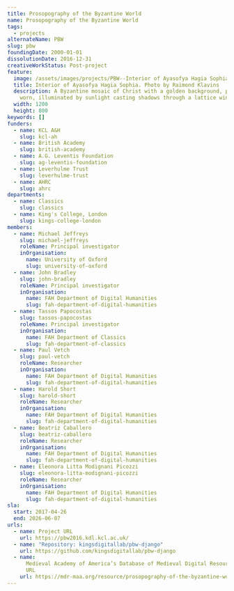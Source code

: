 ```yaml
---
title: Prosopography of the Byzantine World
name: Prosopography of the Byzantine World
tags:
  - projects
alternateName: PBW
slug: pbw
foundingDate: 2000-01-01
dissolutionDate: 2016-12-31
creativeWorkStatus: Post-project
feature:
  image: /assets/images/projects/PBW--Interior of Ayasofya Hagia Sophia.jpg
  title: Interior of Ayasofya Hagia Sophia. Photo by Raimond Klavins
  description: A Byzantine mosaic of Christ with a golden background, partially
    worn, illuminated by sunlight casting shadows through a lattice window.
  width: 1200
  height: 800
keywords: []
funders:
  - name: KCL A&H
    slug: kcl-ah
  - name: British Academy
    slug: british-academy
  - name: A.G. Leventis Foundation
    slug: ag-leventis-foundation
  - name: Leverhulme Trust
    slug: leverhulme-trust
  - name: AHRC
    slug: ahrc
departments:
  - name: Classics
    slug: classics
  - name: King's College, London
    slug: kings-college-london
members:
  - name: Michael Jeffreys
    slug: michael-jeffreys
    roleName: Principal investigator
    inOrganisation:
      name: University of Oxford
      slug: university-of-oxford
  - name: John Bradley
    slug: john-bradley
    roleName: Principal investigator
    inOrganisation:
      name: FAH Department of Digital Humanities
      slug: fah-department-of-digital-humanities
  - name: Tassos Papocostas
    slug: tassos-papocostas
    roleName: Principal investigator
    inOrganisation:
      name: FAH Department of Classics
      slug: fah-department-of-classics
  - name: Paul Vetch
    slug: paul-vetch
    roleName: Researcher
    inOrganisation:
      name: FAH Department of Digital Humanities
      slug: fah-department-of-digital-humanities
  - name: Harold Short
    slug: harold-short
    roleName: Researcher
    inOrganisation:
      name: FAH Department of Digital Humanities
      slug: fah-department-of-digital-humanities
  - name: Beatriz Caballero
    slug: beatriz-caballero
    roleName: Researcher
    inOrganisation:
      name: FAH Department of Digital Humanities
      slug: fah-department-of-digital-humanities
  - name: Eleonora Litta Modignani Picozzi
    slug: eleonora-litta-modignani-picozzi
    roleName: Researcher
    inOrganisation:
      name: FAH Department of Digital Humanities
      slug: fah-department-of-digital-humanities
sla:
  start: 2017-04-26
  end: 2026-06-07
urls:
  - name: Project URL
    url: https://pbw2016.kdl.kcl.ac.uk/
  - name: "Repository: kingsdigitallab/pbw-django"
    url: https://github.com/kingsdigitallab/pbw-django
  - name:
      Medieval Academy of America’s Database of Medieval Digital Resources Entry
      URL
    url: https://mdr-maa.org/resource/prosopography-of-the-byzantine-world/
---
```

